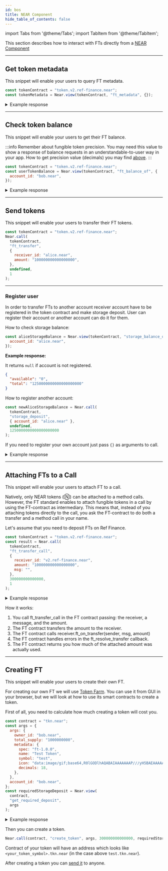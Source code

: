 ```yaml
---
id: bos
title: NEAR Component
hide_table_of_contents: false
---
```


import Tabs from '@theme/Tabs';
import TabItem from '@theme/TabItem';

This section describes how to interact with FTs directly from a [NEAR Component](../../../bos/components.md)

---

## Get token metadata

This snippet will enable your users to query FT metadata.

```js
const tokenContract = "token.v2.ref-finance.near";
const tokenMetadata = Near.view(tokenContract, "ft_metadata", {});
```

<details>
<summary>Example response</summary>
<p>

```json
{
  "spec": "ft-1.0.0",
  "name": "Ref Finance Token",
  "symbol": "REF",
  "icon": "data:image/svg+xml,%3Csvg xmlns='http://www.w3.org/2000/svg' viewBox='16 24 248 248' style='background: %23000'%3E%3Cpath d='M164,164v52h52Zm-45-45,20.4,20.4,20.6-20.6V81H119Zm0,18.39V216h41V137.19l-20.6,20.6ZM166.5,81H164v33.81l26.16-26.17A40.29,40.29,0,0,0,166.5,81ZM72,153.19V216h43V133.4l-11.6-11.61Zm0-18.38,31.4-31.4L115,115V81H72ZM207,121.5h0a40.29,40.29,0,0,0-7.64-23.66L164,133.19V162h2.5A40.5,40.5,0,0,0,207,121.5Z' fill='%23fff'/%3E%3Cpath d='M189 72l27 27V72h-27z' fill='%2300c08b'/%3E%3C/svg%3E%0A",
  "reference": null,
  "reference_hash": null,
  "decimals": 18
}
```

</p>

</details>

---

## Check token balance

This snippet will enable your users to get their FT balance.

:::info
Remember about fungible token precision. You may need this value to show a response of balance requests in an understandable-to-user way in your app. How to get precision value (decimals) you may find [above](#get-token-metadata).
:::

```js
const tokenContract = "token.v2.ref-finance.near";
const userTokenBalance = Near.view(tokenContract, "ft_balance_of", {
  account_id: "bob.near",
});
```

<details>
<summary>Example response</summary>
<p>

```json
"3479615037675962643842"
```

</p>

</details>

---

## Send tokens

This snippet will enable your users to transfer their FT tokens.

```js
const tokenContract = "token.v2.ref-finance.near";
Near.call(
  tokenContract,
  "ft_transfer",
  {
    receiver_id: "alice.near",
    amount: "100000000000000000",
  },
  undefined,
  1
);
```

<hr class="subsection" />

### Register user

In order to transfer FTs to another account receiver account have to be registered in the token contract and make storage deposit. User can register their account or another account can do it for them.

How to check storage balance:

```js
const aliceStorageBalance = Near.view(tokenContract, "storage_balance_of", {
  account_id: "alice.near",
});
```

**Example response:**

It returns `null` if account is not registered.

```json
{
  "available": "0",
  "total": "1250000000000000000000"
}
```

How to register another account:

```js
const newAliceStorageBalance = Near.call(
  tokenContract,
  "storage_deposit",
  { account_id: "alice.near" },
  undefined,
  1250000000000000000000
);
```

If you need to register your own account just pass `{}` as arguments to call.

<details>
<summary>Example response</summary>
<p>

```json
{
  "available": "0",
  "total": "1250000000000000000000"
}
```

</p>

</details>

---

## Attaching FTs to a Call

This snippet will enable your users to attach FT to a call.

Natively, only NEAR tokens (Ⓝ) can be attached to a method calls. However, the FT standard enables to attach fungible tokens in a call by using the FT-contract as intermediary. This means that, instead of you attaching tokens directly to the call, you ask the FT-contract to do both a transfer and a method call in your name.

Let's assume that you need to deposit FTs on Ref Finance.

```js
const tokenContract = "token.v2.ref-finance.near";
const result = Near.call(
  tokenContract,
  "ft_transfer_call",
  {
    receiver_id: "v2.ref-finance.near",
    amount: "100000000000000000",
    msg: "",
  },
  300000000000000,
  1
);
```

<details>
<summary>Example response</summary>
<p>

```json
'100000000000000000'
```

</p>

</details>

How it works:

1. You call ft_transfer_call in the FT contract passing: the receiver, a message, and the amount.
2. The FT contract transfers the amount to the receiver.
3. The FT contract calls receiver.ft_on_transfer(sender, msg, amount)
4. The FT contract handles errors in the ft_resolve_transfer callback.
5. The FT contract returns you how much of the attached amount was actually used.

---

## Creating FT

This snippet will enable your users to create their own FT.

For creating our own FT we will use [Token Farm](https://tkn.farm/). You can use it from GUI in your browser, but we will look at how to use its smart contracts to create a token.

First of all, you need to calculate how much creating a token will cost you.

```js
const contract = "tkn.near";
const args = {
  args: {
    owner_id: "bob.near",
    total_supply: "1000000000",
    metadata: {
      spec: "ft-1.0.0",
      name: "Test Token",
      symbol: "test",
      icon: "data:image/gif;base64,R0lGODlhAQABAIAAAAAAAP///yH5BAEAAAAALAAAAAABAAEAAAIBRAA7",
      decimals: 18,
    },
  },
  account_id: "bob.near",
};
const requiredStorageDeposit = Near.view(
  contract,
  "get_required_deposit",
  args
);
```

<details>
<summary>Example response</summary>
<p>

```json
'2234830000000000000000000'
```

</p>

</details>

Then you can create a token.

```js
Near.call(contract, "create_token", args, 300000000000000, requiredStorageDeposit);
```

Contract of your token will have an address which looks like `<your_token_symbol>.tkn.near` (in the case above `test.tkn.near`).

After creating a token you can [send it](#send-tokens) to anyone.
